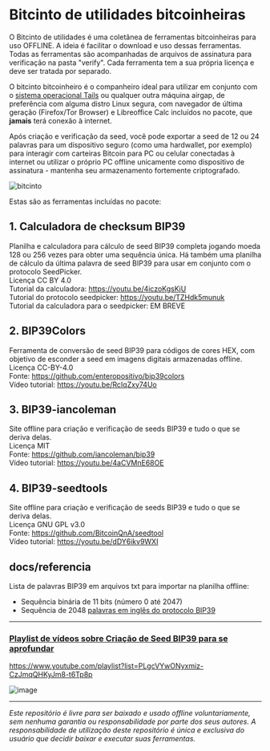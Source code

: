 # Bitcinto de utilidades bitcoinheiras

O Bitcinto de utilidades é uma coletânea de ferramentas bitcoinheiras para uso OFFLINE. A ideia é facilitar o download e uso dessas ferramentas. Todas as ferramentas são acompanhadas de arquivos de assinatura para verificação na pasta "verify". Cada ferramenta tem a sua própria licença e deve ser tratada por separado.  

O bitcinto bitcoinheiro é o companheiro ideal para utilizar em conjunto com o [sistema operacional Tails](https://tails.boum.org/index.pt.html) ou qualquer outra máquina airgap, de preferência com alguma distro Linux segura, com navegador de última geração (Firefox/Tor Browser) e Libreoffice Calc incluídos no pacote, que **jamais** terá conexão à internet.

Após criação e verificação da seed, você pode exportar a seed de 12 ou 24 palavras para um dispositivo seguro (como uma hardwallet, por exemplo) para interagir com carteiras Bitcoin para PC ou celular conectadas à internet ou utilizar o próprio PC offline unicamente como dispositivo de assinatura - mantenha seu armazenamento fortemente criptografado.

![bitcinto](https://github.com/bitcoinheiro/bitcinto/assets/50273260/56807560-33ae-4865-9474-b948865b2284)

Estas são as ferramentas incluídas no pacote:  

## 1. Calculadora de checksum BIP39
Planilha e calculadora para cálculo de seed BIP39 completa jogando moeda 128 ou 256 vezes para obter uma sequência única. Há também uma planilha de cálculo da última palavra de seed BIP39 para usar em conjunto com o protocolo SeedPicker.  
Licença CC BY 4.0  
Tutorial da calculadora: https://youtu.be/4iczoKgsKjU  
Tutorial do protocolo seedpicker: https://youtu.be/TZHdk5munuk  
Tutorial da calculadora para o seedpicker: EM BREVE  

## 2. BIP39Colors
Ferramenta de conversão de seed BIP39 para códigos de cores HEX, com objetivo de esconder a seed em imagens digitais armazenadas offline.  
Licença CC-BY-4.0  
Fonte: https://github.com/enteropositivo/bip39colors  
Vídeo tutorial: https://youtu.be/RcIqZxy74Uo  

## 3. BIP39-iancoleman
Site offline para criação e verificação de seeds BIP39 e tudo o que se deriva delas.  
Licença MIT  
Fonte: https://github.com/iancoleman/bip39  
Vídeo tutorial: https://youtu.be/4aCVMnE68OE  

## 4. BIP39-seedtools
Site offline para criação e verificação de seeds BIP39 e tudo o que se deriva delas.  
Licença GNU GPL v3.0  
Fonte: https://github.com/BitcoinQnA/seedtool  
Vídeo tutorial: https://youtu.be/dDY6ikv9WXI  

## docs/referencia
Lista de palavras BIP39 em arquivos txt para importar na planilha offline:
- Sequência binária de 11 bits (número 0 até 2047)
- Sequência de 2048 [palavras em inglês do protocolo BIP39](https://github.com/bitcoin/bips/blob/master/bip-0039/english.txt)

_________________________________

### [Playlist de vídeos sobre Criação de Seed BIP39 para se aprofundar](https://www.youtube.com/playlist?list=PLgcVYwONyxmiz-CzJmqQHKyJm8-t6Tp8p)
https://www.youtube.com/playlist?list=PLgcVYwONyxmiz-CzJmqQHKyJm8-t6Tp8p


![image](https://github.com/bitcoinheiro/bitcinto/assets/50273260/ec55af00-00d1-4328-9436-c1824bc4bd2b)

_________________________________

*Este repositório é livre para ser baixado e usado offline voluntariamente, sem nenhuma garantia ou responsabilidade por parte dos seus autores. A responsabilidade de utilização deste repositório é única e exclusiva do usuário que decidir baixar e executar suas ferramentas.*
